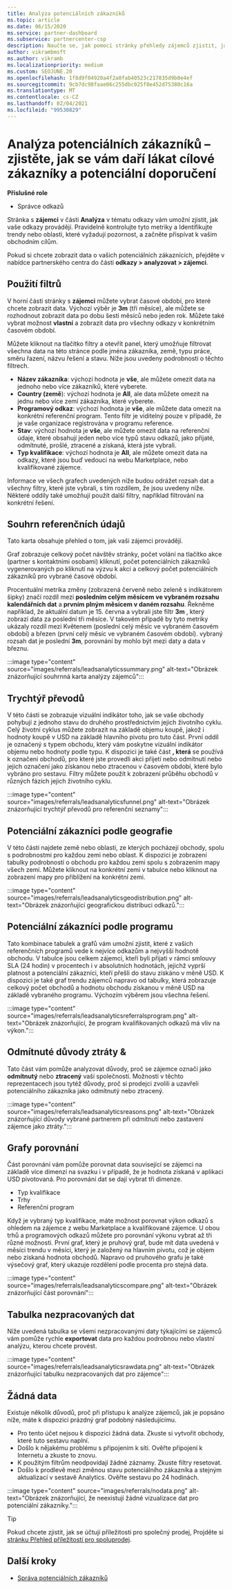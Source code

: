 ```yaml
---
title: Analýza potenciálních zákazníků
ms.topic: article
ms.date: 06/15/2020
ms.service: partner-dashboard
ms.subservice: partnercenter-csp
description: Naučte se, jak pomocí stránky přehledy zájemců zjistit, jak dobře zaznamenáte pozornost cílovým zákazníkům a generujete reference.
author: vikrambmsft
ms.author: vikramb
ms.localizationpriority: medium
ms.custom: SEOJUNE.20
ms.openlocfilehash: 1f8d9f04920a4f2a0fab40523c217835d9b0e4ef
ms.sourcegitcommit: 9cb7dc98faae06c255dbc025f8e452d75380c16a
ms.translationtype: MT
ms.contentlocale: cs-CZ
ms.lasthandoff: 02/04/2021
ms.locfileid: "99530829"
---
```

# <a name="analyze-your-leads---see-how-well-you-attract-target-customers-and-potential-referrals"></a>Analýza potenciálních zákazníků – zjistěte, jak se vám daří lákat cílové zákazníky a potenciální doporučení
<!-- 
https://go.microsoft.com/fwlink/?linkid=849120
-->

**Příslušné role**

- Správce odkazů

Stránka s **zájemci** v části **Analýza** v tématu odkazy vám umožní zjistit, jak vaše odkazy provádějí. Pravidelně kontrolujte tyto metriky a Identifikujte trendy nebo oblasti, které vyžadují pozornost, a začněte přispívat k vašim obchodním cílům.

Pokud si chcete zobrazit data o vašich potenciálních zákaznících, přejděte v nabídce partnerského centra do části **odkazy > analyzovat > zájemci**.

## <a name="apply-filters"></a>Použití filtrů

V horní části stránky s **zájemci** můžete vybrat časové období, pro které chcete zobrazit data. Výchozí výběr je **3m** (tři měsíce), ale můžete se rozhodnout zobrazit data po dobu šesti měsíců nebo jeden rok. Můžete také vybrat možnost **vlastní** a zobrazit data pro všechny odkazy v konkrétním časovém období.

Můžete kliknout na tlačítko filtry a otevřít panel, který umožňuje filtrovat všechna data na této stránce podle jména zákazníka, země, typu práce, směru řazení, názvu řešení a stavu. Níže jsou uvedeny podrobnosti o těchto filtrech.

- **Název zákazníka**: výchozí hodnota je **vše**, ale můžete omezit data na jednoho nebo více zákazníků, které vyberete.
- **Country (země**): výchozí hodnota je **All**, ale data můžete omezit na jednu nebo více zemí zákazníka, které vyberete.
- **Programový odkaz**: výchozí hodnota je **vše**, ale můžete data omezit na konkrétní referenční program. Tento filtr je viditelný pouze v případě, že je vaše organizace registrována v programu reference.
- **Stav**: výchozí hodnota je **vše**, ale můžete omezit data na referenční údaje, které obsahují jeden nebo více typů stavu odkazů, jako přijaté, odmítnuté, prošlé, ztracené a získaná, která jste vybrali.
- **Typ kvalifikace**: výchozí hodnota je **All**, ale můžete omezit data na odkazy, které jsou buď vedoucí na webu Marketplace, nebo kvalifikované zájemce.

Informace ve všech grafech uvedených níže budou odrážet rozsah dat a všechny filtry, které jste vybrali, s tím rozdílem, že jsou uvedeny níže. Některé oddíly také umožňují použít další filtry, například filtrování na konkrétní řešení.

## <a name="referrals-summary"></a>Souhrn referenčních údajů

Tato karta obsahuje přehled o tom, jak vaši zájemci provádějí.

Graf zobrazuje celkový počet návštěv stránky, počet volání na tlačítko akce (partner s kontaktními osobami) kliknutí, počet potenciálních zákazníků vygenerovaných po kliknutí na výzvu k akci a celkový počet potenciálních zákazníků pro vybrané časové období.

Procentuální metrika změny (zobrazená červeně nebo zeleně s indikátorem šipky) značí rozdíl mezi **posledním celým měsícem ve vybraném rozsahu kalendářních dat** a **prvním plným měsícem v daném rozsahu**. Řekněme například, že aktuální datum je 15. června a vybrali jste filtr **3m** , který zobrazí data za poslední tři měsíce. V takovém případě by tyto metriky ukázaly rozdíl mezi Květenem (poslední celý měsíc ve vybraném časovém období) a březen (první celý měsíc ve vybraném časovém období). vybraný rozsah dat je poslední **3m**, porovnání by mohlo být mezi daty a data v březnu.

:::image type="content" source="images/referrals/leadsanalyticssummary.png" alt-text="Obrázek znázorňující souhrnná karta analýzy zájemců":::

## <a name="conversion-funnel"></a>Trychtýř převodů

V této části se zobrazuje vizuální indikátor toho, jak se vaše obchody pohybují z jednoho stavu do druhého prostřednictvím jejich životního cyklu. Celý životní cyklus můžete zobrazit na základě objemu koupě, jakož i hodnoty koupě v USD na základě hlavního pivotu pro tuto část. První oddíl je označený s typem obchodu, který vám poskytne vizuální indikátor objemu nebo hodnoty podle typu. K dispozici je také část **, která** se používá k označení obchodů, pro které jste provedli akci přijetí nebo odmítnutí nebo jejich označení jako získanou nebo ztracenou v časovém období, které bylo vybráno pro sestavu. Filtry můžete použít k zobrazení průběhu obchodů v různých fázích jejich životního cyklu.

:::image type="content" source="images/referrals/leadsanalyticsfunnel.png" alt-text="Obrázek znázorňující trychtýř převodů pro referenční seznamy":::

## <a name="leads-by-geography"></a>Potenciální zákazníci podle geografie

V této části najdete země nebo oblasti, ze kterých pocházejí obchody, spolu s podrobnostmi pro každou zemi nebo oblast. K dispozici je zobrazení tabulky podrobností o obchodu pro každou zemi spolu s zobrazením mapy všech zemí. Můžete kliknout na konkrétní zemi v tabulce nebo kliknout na zobrazení mapy pro přiblížení na konkrétní zemi.

:::image type="content" source="images/referrals/leadsanalyticsgeodistribution.png" alt-text="Obrázek znázorňující geografickou distribuci odkazů.":::

## <a name="leads-by-program"></a>Potenciální zákazníci podle programu

Tato kombinace tabulek a grafů vám umožní zjistit, které z vašich referenčních programů vede k nejvíce odkazům a nejvyšší hodnotě obchodu.
V tabulce jsou celkem zájemci, kteří byli přijati v rámci smlouvy SLA (24 hodin) v procentech i v absolutních hodnotách, jejichž vyprší platnost a potenciální zákazníci, kteří přešli do stavu získáno v měně USD. K dispozici je také graf trendu zájemců napravo od tabulky, která zobrazuje celkový počet obchodů a hodnotu obchodu získanou v měně USD na základě vybraného programu. Výchozím výběrem jsou všechna řešení.

:::image type="content" source="images/referrals/leadsanalyticsreferralsprogram.png" alt-text="Obrázek znázorňující, že program kvalifikovaných odkazů má vliv na výkon.":::

## <a name="declined--lost-reasons"></a>Odmítnuté důvody ztráty &

Tato část vám pomůže analyzovat důvody, proč se zájemce označí jako **odmítnutý** nebo **ztracený** vaší společností. Možnosti v těchto reprezentacech jsou tytéž důvody, proč si prodejci zvolili a uzavřeli potenciálního zákazníka jako odmítnutý nebo ztracený.

:::image type="content" source="images/referrals/leadsanalyticsreasons.png" alt-text="Obrázek znázorňující důvody vybrané partnerem při odmítnutí nebo zastavení zájemce jako ztráty.":::

## <a name="comparison-charts"></a>Grafy porovnání

Část porovnání vám pomůže porovnat data související se zájemci na základě více dimenzí na svazku i v případě, že je hodnota získaná v aplikaci USD pivotovaná.
Pro porovnání dat se dají vybrat tři dimenze.

- Typ kvalifikace
- Trhy
- Referenční program

Když je vybraný typ kvalifikace, máte možnost porovnat výkon odkazů s ohledem na zájemce z webu Marketplace a kvalifikované zájemce. U obou trhů a programových odkazů můžete pro porovnání výkonu vybrat až tři různé možnosti. První graf, který je pruhový graf, bude mít data uvedená v měsíci trendu v měsíci, který je založený na hlavním pivotu, což je objem nebo získaná hodnota obchodů. Napravo od pruhového grafu je také výsečový graf, který ukazuje rozdělení podle procenta pro stejná data.

:::image type="content" source="images/referrals/leadsanalyticscompare.png" alt-text="Obrázek znázorňující část porovnání":::

## <a name="raw-data-table"></a>Tabulka nezpracovaných dat

Níže uvedená tabulka se všemi nezpracovanými daty týkajícími se zájemců vám pomůže rychle **exportovat** data pro každou podrobnou nebo vlastní analýzu, kterou chcete provést.

:::image type="content" source="images/referrals/leadsanalyticsrawdata.png" alt-text="Obrázek znázorňující tabulku nezpracovaných dat pro zájemce":::

## <a name="no-data"></a>Žádná data

Existuje několik důvodů, proč při přístupu k analýze zájemců, jak je popsáno níže, máte k dispozici prázdný graf podobný následujícímu.

- Pro tento účet nejsou k dispozici žádná data. Zkuste si vytvořit obchody, které tuto sestavu naplní.
- Došlo k nějakému problému s připojením k síti. Ověřte připojení k Internetu a zkuste to znovu.
- K použitým filtrům neodpovídají žádné záznamy. Zkuste filtry resetovat.
- Došlo k prodlevě mezi změnou stavu potenciálního zákazníka a stejným aktualizací v sestavě Analytics. Ověřte sestavu po 24 hodinách.

:::image type="content" source="images/referrals/nodata.png" alt-text="Obrázek znázorňující, že neexistují žádné vizualizace dat pro potenciální zákazníky.":::

> [!TIP]
> Pokud chcete zjistit, jak se účtují příležitosti pro společný prodej, Projděte si [stránku Přehled příležitostí pro spoluprodej](referral-insights.md).

## <a name="next-steps"></a>Další kroky

- [Správa potenciálních zákazníků](manage-leads.md)
